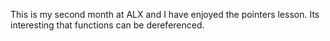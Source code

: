 This is my second month at ALX and I have enjoyed the pointers lesson. Its interesting that functions can be dereferenced.
